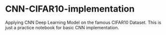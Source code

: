 # CNN-CIFAR10-implementation
Applying CNN Deep Learning Model on the famous CIFAR10 Dataset. This is just a practice notebook for basic CNN implementation.
